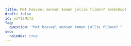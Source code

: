 ```yaml
---
title: Met hoeveel mensen komen jullie filmen? (webshop)
draft: false
id: vzY1sMc7Z
faq:
  question: "Met hoeveel mensen komen jullie filmen? "
seo:
  noindex: true
---
```

